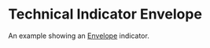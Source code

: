 # Technical Indicator Envelope
An example showing an [Envelope](https://www.investopedia.com/terms/e/envelope.asp) indicator.
